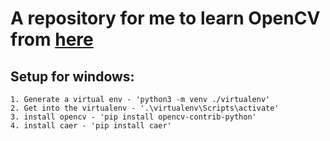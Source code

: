 # A repository for me to learn OpenCV from [here](https://www.youtube.com/watch?v=oXlwWbU8l2o)

## Setup for windows:
    1. Generate a virtual env - 'python3 -m venv ./virtualenv'
    2. Get into the virtualenv - '.\virtualenv\Scripts\activate'
    3. install opencv - 'pip install opencv-contrib-python'
    4. install caer - 'pip install caer'